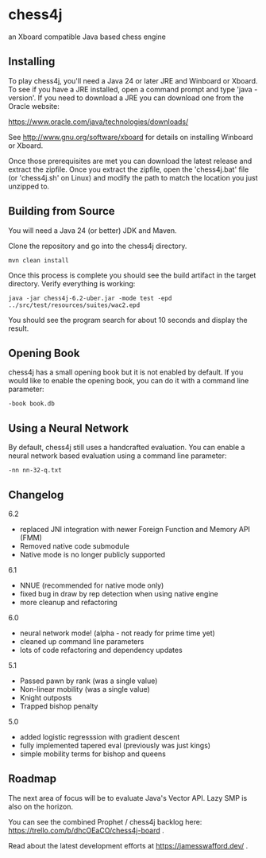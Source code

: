 # chess4j

an Xboard compatible Java based chess engine

## Installing

To play chess4j, you'll need a Java 24 or later JRE and Winboard or Xboard.  To see if you have a JRE installed, open a command prompt and type 'java -version'.  If you need to download a JRE you can download one from the Oracle website:

https://www.oracle.com/java/technologies/downloads/

See http://www.gnu.org/software/xboard for details on installing Winboard or Xboard.

Once those prerequisites are met you can download the latest release and extract the zipfile.  Once you extract the zipfile, open the 'chess4j.bat' file (or 'chess4j.sh' on Linux) and modify the path to match the location you just unzipped to.

## Building from Source

You will need a Java 24 (or better) JDK and Maven.

Clone the repository and go into the chess4j directory.
 
 ```mvn clean install```  

Once this process is complete you should see the build artifact in the target directory.  Verify everything is working:

```java -jar chess4j-6.2-uber.jar -mode test -epd ../src/test/resources/suites/wac2.epd```

You should see the program search for about 10 seconds and display the result.  


## Opening Book

chess4j has a small opening book but it is not enabled by default.  If you would like to enable the opening book, you can do it with a command line parameter:

```-book book.db```

## Using a Neural Network

By default, chess4j still uses a handcrafted evaluation. You can enable a neural network based evaluation using a command line parameter:

```-nn nn-32-q.txt```

## Changelog

6.2
* replaced JNI integration with newer Foreign Function and Memory API (FMM)
* Removed native code submodule
* Native mode is no longer publicly supported

6.1
* NNUE (recommended for native mode only)
* fixed bug in draw by rep detection when using native engine
* more cleanup and refactoring

6.0
* neural network mode! (alpha - not ready for prime time yet)
* cleaned up command line parameters
* lots of code refactoring and dependency updates

5.1
* Passed pawn by rank (was a single value)
* Non-linear mobility (was a single value)
* Knight outposts
* Trapped bishop penalty


5.0 
* added logistic regresssion with gradient descent
* fully implemented tapered eval (previously was just kings)
* simple mobility terms for bishop and queens

## Roadmap

The next area of focus will be to evaluate Java's Vector API.  Lazy SMP is also on the horizon. 

You can see the combined Prophet / chess4j backlog here: https://trello.com/b/dhcOEaCO/chess4j-board .

Read about the latest development efforts at https://jamesswafford.dev/ .
